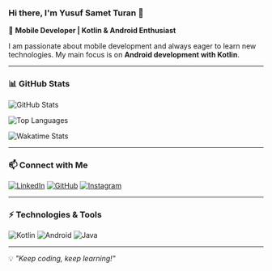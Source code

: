 ### Hi there, I'm Yusuf Samet Turan 👋

🚀 **Mobile Developer | Kotlin & Android Enthusiast**

I am passionate about mobile development and always eager to learn new technologies. My main focus is on **Android development with Kotlin**.

---

### 📊 GitHub Stats
![GitHub Stats](https://github-readme-stats.vercel.app/api?username=YSTuran&show_icons=true&theme=light)

![Top Languages](https://github-readme-stats.vercel.app/api/top-langs/?username=YSTuran&layout=compact&theme=light)

![Wakatime Stats](https://github-readme-stats.vercel.app/api/wakatime?username=YSTuran&theme=light)

---

### 📫 Connect with Me
[![LinkedIn](https://img.shields.io/badge/LinkedIn-%230077B5.svg?style=for-the-badge&logo=linkedin&logoColor=white)](https://www.linkedin.com/in/yusuf-samet-turan-a797892ba)
[![GitHub](https://img.shields.io/badge/GitHub-181717.svg?style=for-the-badge&logo=github&logoColor=white)](https://github.com/YSTuran)
[![Instagram](https://img.shields.io/badge/Instagram-E4405F.svg?style=for-the-badge&logo=instagram&logoColor=white)](https://www.instagram.com/yusuf_turan0405)

---

### ⚡ Technologies & Tools
![Kotlin](https://img.shields.io/badge/Kotlin-%230095D5.svg?style=for-the-badge&logo=kotlin&logoColor=white)
![Android](https://img.shields.io/badge/Android-3DDC84?style=for-the-badge&logo=android&logoColor=white)
![Java](https://img.shields.io/badge/Java-%23ED8B00.svg?style=for-the-badge&logo=openjdk&logoColor=white)

---

💡 *"Keep coding, keep learning!"*

